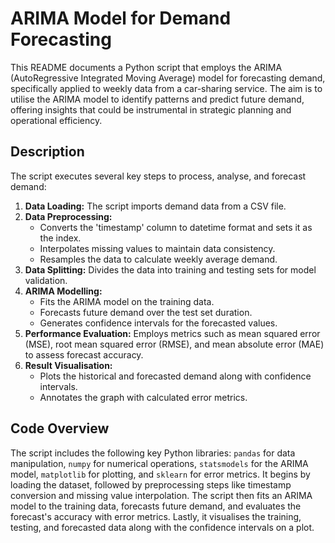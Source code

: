 # ARIMA Model for Demand Forecasting

This README documents a Python script that employs the ARIMA (AutoRegressive Integrated Moving Average) model for forecasting demand, specifically applied to weekly data from a car-sharing service. The aim is to utilise the ARIMA model to identify patterns and predict future demand, offering insights that could be instrumental in strategic planning and operational efficiency.

## Description

The script executes several key steps to process, analyse, and forecast demand:

1. **Data Loading:** The script imports demand data from a CSV file.
2. **Data Preprocessing:** 
   - Converts the 'timestamp' column to datetime format and sets it as the index.
   - Interpolates missing values to maintain data consistency.
   - Resamples the data to calculate weekly average demand.
3. **Data Splitting:** Divides the data into training and testing sets for model validation.
4. **ARIMA Modelling:** 
   - Fits the ARIMA model on the training data.
   - Forecasts future demand over the test set duration.
   - Generates confidence intervals for the forecasted values.
5. **Performance Evaluation:** Employs metrics such as mean squared error (MSE), root mean squared error (RMSE), and mean absolute error (MAE) to assess forecast accuracy.
6. **Result Visualisation:** 
   - Plots the historical and forecasted demand along with confidence intervals.
   - Annotates the graph with calculated error metrics.

## Code Overview

The script includes the following key Python libraries: `pandas` for data manipulation, `numpy` for numerical operations, `statsmodels` for the ARIMA model, `matplotlib` for plotting, and `sklearn` for error metrics. It begins by loading the dataset, followed by preprocessing steps like timestamp conversion and missing value interpolation. The script then fits an ARIMA model to the training data, forecasts future demand, and evaluates the forecast's accuracy with error metrics. Lastly, it visualises the training, testing, and forecasted data along with the confidence intervals on a plot.

